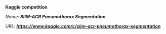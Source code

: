 **Kaggle competition**

*Name:* ***SIIM-ACR Pneumothorax Segmentation***

*URL:* ***https://www.kaggle.com/c/siim-acr-pneumothorax-segmentation***

